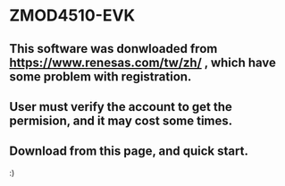 # ZMOD4510-EVK

## This software was donwloaded from https://www.renesas.com/tw/zh/ , which have some problem with registration.
## User must verify the account to get the permision, and it may cost some times.
## Download from this page, and quick start.

:)
